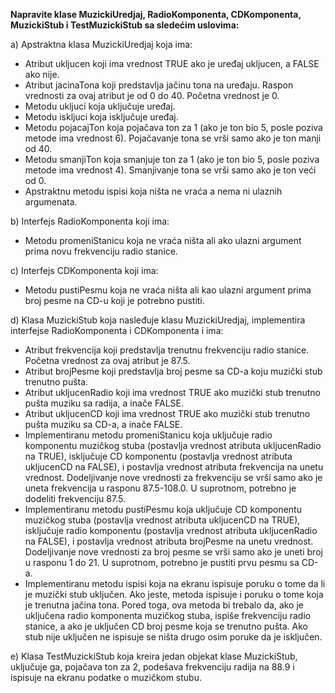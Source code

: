 **Napravite klase MuzickiUredjaj, RadioKomponenta, CDKomponenta, MuzickiStub i TestMuzickiStub sa sledećim uslovima:**

a)	Apstraktna klasa MuzickiUredjaj koja ima: 
-	Atribut ukljucen koji ima vrednost TRUE ako je uređaj ukljucen, a FALSE ako nije. 
-	Atribut jacinaTona koji predstavlja jačinu tona na uređaju. Raspon vrednosti za ovaj atribut je od 0 do 40. Početna vrednost je 0. 
-	Metodu ukljuci koja uključuje uređaj. 
-	Metodu iskljuci koja isključuje uređaj. 
-	Metodu pojacajTon koja pojačava ton za 1 (ako je ton bio 5, posle poziva metode ima vrednost 6). Pojačavanje tona se vrši samo ako je ton manji od 40. 
-	Metodu smanjiTon koja smanjuje ton za 1 (ako je ton bio 5, posle poziva metode ima vrednost 4). Smanjivanje tona se vrši samo ako je ton veći od 0. 
-	Apstraktnu metodu ispisi koja ništa ne vraća a nema ni ulaznih argumenata. 

b)	Interfejs RadioKomponenta koji ima: 
-	Metodu promeniStanicu koja ne vraća ništa ali ako ulazni argument prima novu frekvenciju radio stanice. 

c)	Interfejs CDKomponenta koji ima: 
-	Metodu pustiPesmu koja ne vraća ništa ali kao ulazni argument prima broj pesme na CD-u koji je potrebno pustiti. 

d)	Klasa MuzickiStub koja nasleđuje klasu MuzickiUredjaj, implementira interfejse RadioKomponenta i CDKomponenta i ima: 
-	Atribut frekvencija koji predstavlja trenutnu frekvenciju radio stanice. Početna vrednost za ovaj atribut je 87.5. 
-	Atribut brojPesme koji predstavlja broj pesme sa CD-a koju muzički stub trenutno pušta. 
-	Atribut ukljucenRadio koji ima vrednost TRUE ako muzički stub trenutno pušta muziku sa radija, a inače FALSE. 
-	Atribut ukljucenCD koji ima vrednost TRUE ako muzički stub trenutno pušta muziku sa CD-a, a inače FALSE. 
-	Implementiranu metodu promeniStanicu koja uključuje radio komponentu muzičkog stuba (postavlja vrednost atributa ukljucenRadio na TRUE), isključuje CD komponentu (postavlja vrednost atributa ukljucenCD na FALSE), i postavlja vrednost atributa frekvencija na unetu vrednost. Dodeljivanje nove vrednosti za frekvenciju se vrši samo ako je uneta frekvencija u rasponu 87.5-108.0. U suprotnom, potrebno je dodeliti frekvenciju 87.5. 
-	Implementiranu metodu pustiPesmu koja uključuje CD komponentu muzičkog stuba (postavlja vrednost atributa ukljucenCD na TRUE), isključuje radio komponentu (postavlja vrednost atributa ukljucenRadio na FALSE), i postavlja vrednost atributa brojPesme na unetu vrednost. Dodeljivanje nove vrednosti za broj pesme se vrši samo ako je uneti broj u rasponu 1 do 21. U suprotnom, potrebno je pustiti prvu pesmu sa CD-a. 
-	Implementiranu metodu ispisi koja na ekranu ispisuje poruku o tome da li je muzički stub uključen. Ako jeste, metoda ispisuje i poruku o tome koja je trenutna jačina tona. Pored toga, ova metoda bi trebalo da, ako je uključena radio komponenta muzičkog stuba, ispiše frekvenciju radio stanice, a ako je uključen CD broj pesme koja se trenutno pušta. Ako stub nije uključen ne ispisuje se ništa drugo osim poruke da je isključen. 

e)	Klasa TestMuzickiStub koja kreira jedan objekat klase MuzickiStub, uključuje ga, pojačava ton za 2, podešava frekvenciju radija na 88.9 i ispisuje na ekranu podatke o muzičkom stubu. 
